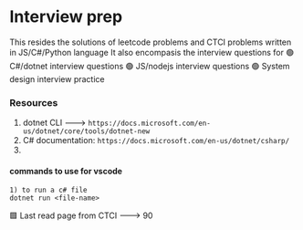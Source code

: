 # Interview prep

This resides the solutions of leetcode problems and CTCI problems written in JS/C#/Python language
It also encompasis the interview questions for
🟢 C#/dotnet interview questions
🟢 JS/nodejs interview questions
🟢 System design interview practice

### Resources

1. dotnet CLI ---> `https://docs.microsoft.com/en-us/dotnet/core/tools/dotnet-new`
2. C# documentation: `https://docs.microsoft.com/en-us/dotnet/csharp/`
3.

#### commands to use for vscode

```
1) to run a c# file
dotnet run <file-name>
```

🟩 Last read page from CTCI ---> 90
